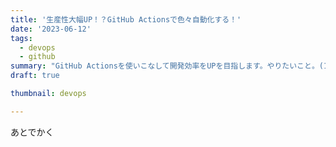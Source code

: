 ```yaml
---
title: '生産性大幅UP！？GitHub Actionsで色々自動化する！'
date: '2023-06-12'
tags:
  - devops
  - github
summary: "GitHub Actionsを使いこなして開発効率をUPを目指します。やりたいこと。(1) PUSH時にテストとカバレッジ測定を実行し結果をREADMEのバッジに表示する。(2) PUSH時にパッケージをビルドしGitHub Packagesに登録する。(3) Issue作成時に自動的にブランチを作る。"
draft: true

thumbnail: devops

---
```


あとでかく
